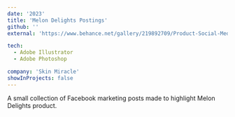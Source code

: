 ```yaml
---
date: '2023'
title: 'Melon Delights Postings'
github: ''
external: 'https://www.behance.net/gallery/219892709/Product-Social-Media-Post'

tech:
  - Adobe Illustrator
  - Adobe Photoshop

company: 'Skin Miracle'
showInProjects: false
---
```


A small collection of Facebook marketing posts made to highlight Melon Delights product.
